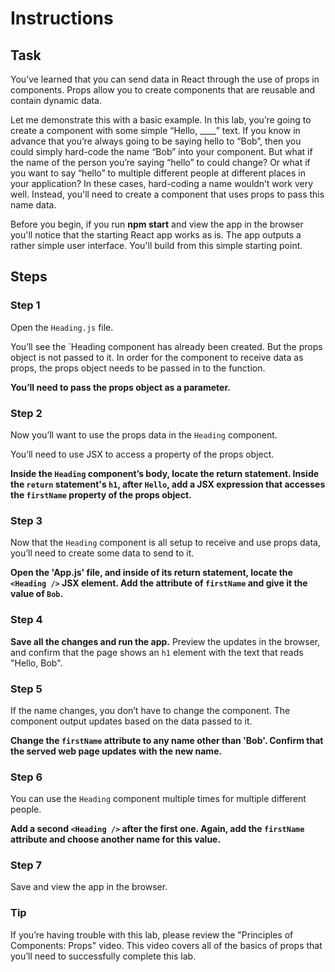 # Instructions

## Task

You’ve learned that you can send data in React through the use of props in components.  Props allow you to create components that are reusable and contain dynamic data.  

Let me demonstrate this with a basic example.  In this lab, you’re going to create a component with some simple “Hello, ____” text.  If you know in advance that you’re always going to be saying hello to “Bob”, then you could simply hard-code the name “Bob” into your component.  But what if the name of the person you’re saying “hello” to could change?  Or what if you want to say “hello” to multiple different people at different places in your application?  In these cases, hard-coding a name wouldn’t work very well.  Instead, you'll need to create a component that uses props to pass this name data.

Before you begin, if you run **npm start** and view the app in the browser you'll notice that the starting React app works as is. The app outputs a rather simple user interface. You'll build from this simple starting point.


## Steps

### **Step 1**

Open the `Heading.js` file. 

You’ll see the `Heading component has already been created. But the props object is not passed to it.  In order for the component to receive data as props, the props object needs to be passed in to the function.  

**You’ll need to pass the props object as a parameter.**

### **Step 2**

Now you’ll want to use the props data in the `Heading` component.  

You’ll need to use JSX to access a property of the props object.  

**Inside the `Heading` component’s body, locate the return statement. Inside the `return` statement's `h1`, after `Hello`, add a JSX expression that accesses the `firstName` property of the props object.**


### **Step 3**

Now that the `Heading` component is all setup to receive and use props data, you’ll need to create some data to send to it. 

**Open the 'App.js' file, and inside of its return statement, locate the `<Heading />` JSX element.  Add the attribute of `firstName` and give it the value of `Bob`.**


### **Step 4**

**Save all the changes and run the app.** Preview the updates in the browser, and confirm that the page shows an `h1` element with the text that reads "Hello, Bob". 

### **Step 5**

If the name changes, you don’t have to change the component.  The component output updates based on the data passed to it. 

**Change the `firstName` attribute to any name other than 'Bob'. Confirm that the served web page updates with the new name.**

### **Step 6**

You can use the `Heading` component multiple times for multiple different people. 

**Add a second `<Heading />` after the first one.  Again, add the `firstName` attribute and choose another name for this value.**

### **Step 7**

Save and view the app in the browser.

### **Tip**

If you’re having trouble with this lab, please review the "Principles of Components: Props" video.  This video covers all of the basics of props that you’ll need to successfully complete this lab.
